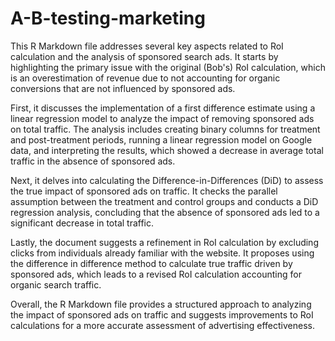 # A-B-testing-marketing

This R Markdown file addresses several key aspects related to RoI calculation and the analysis of sponsored search ads. It starts by highlighting the primary issue with the original (Bob's) RoI calculation, which is an overestimation of revenue due to not accounting for organic conversions that are not influenced by sponsored ads. 

First, it discusses the implementation of a first difference estimate using a linear regression model to analyze the impact of removing sponsored ads on total traffic. The analysis includes creating binary columns for treatment and post-treatment periods, running a linear regression model on Google data, and interpreting the results, which showed a decrease in average total traffic in the absence of sponsored ads.

Next, it delves into calculating the Difference-in-Differences (DiD) to assess the true impact of sponsored ads on traffic. It checks the parallel assumption between the treatment and control groups and conducts a DiD regression analysis, concluding that the absence of sponsored ads led to a significant decrease in total traffic.

Lastly, the document suggests a refinement in RoI calculation by excluding clicks from individuals already familiar with the website. It proposes using the difference in difference method to calculate true traffic driven by sponsored ads, which leads to a revised RoI calculation accounting for organic search traffic.

Overall, the R Markdown file provides a structured approach to analyzing the impact of sponsored ads on traffic and suggests improvements to RoI calculations for a more accurate assessment of advertising effectiveness.
